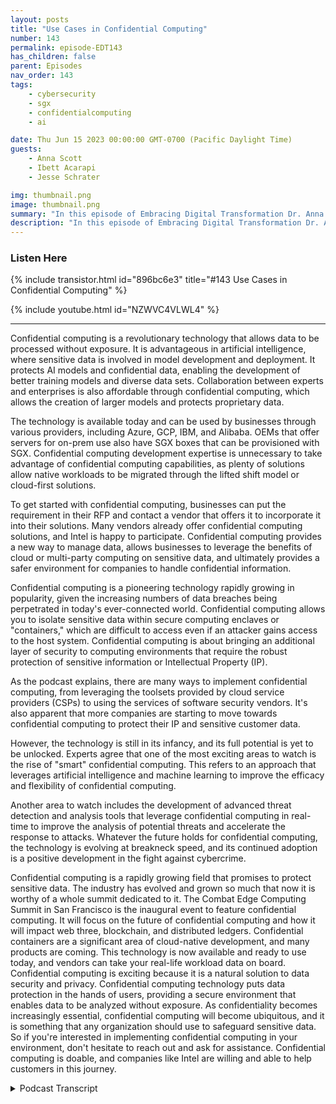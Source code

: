 ```yaml
---
layout: posts
title: "Use Cases in Confidential Computing"
number: 143
permalink: episode-EDT143
has_children: false
parent: Episodes
nav_order: 143
tags:
    - cybersecurity
    - sgx
    - confidentialcomputing
    - ai

date: Thu Jun 15 2023 00:00:00 GMT-0700 (Pacific Daylight Time)
guests:
    - Anna Scott
    - Ibett Acarapi
    - Jesse Schrater

img: thumbnail.png
image: thumbnail.png
summary: "In this episode of Embracing Digital Transformation Dr. Anna Scott continues her conversation with Ibett Acarapi and Jesse Schrater about Confidential Computing and their uses in AI, and software development."
description: "In this episode of Embracing Digital Transformation Dr. Anna Scott continues her conversation with Ibett Acarapi and Jesse Schrater about Confidential Computing and their uses in AI, and software development."
---
```


<div>
<h3>Listen Here</h3>
{% include transistor.html id="896bc6e3" title="#143 Use Cases in Confidential Computing" %}

{% include youtube.html id="NZWVC4VLWL4" %}
</div>

---

Confidential computing is a revolutionary technology that allows data to be processed without exposure. It is advantageous in artificial intelligence, where sensitive data is involved in model development and deployment. It protects AI models and confidential data, enabling the development of better training models and diverse data sets. Collaboration between experts and enterprises is also affordable through confidential computing, which allows the creation of larger models and protects proprietary data.

The technology is available today and can be used by businesses through various providers, including Azure, GCP, IBM, and Alibaba. OEMs that offer servers for on-prem use also have SGX boxes that can be provisioned with SGX. Confidential computing development expertise is unnecessary to take advantage of confidential computing capabilities, as plenty of solutions allow native workloads to be migrated through the lifted shift model or cloud-first solutions.

To get started with confidential computing, businesses can put the requirement in their RFP and contact a vendor that offers it to incorporate it into their solutions. Many vendors already offer confidential computing solutions, and Intel is happy to participate. Confidential computing provides a new way to manage data, allows businesses to leverage the benefits of cloud or multi-party computing on sensitive data, and ultimately provides a safer environment for companies to handle confidential information.

Confidential computing is a pioneering technology rapidly growing in popularity, given the increasing numbers of data breaches being perpetrated in today's ever-connected world. Confidential computing allows you to isolate sensitive data within secure computing enclaves or "containers," which are difficult to access even if an attacker gains access to the host system. Confidential computing is about bringing an additional layer of security to computing environments that require the robust protection of sensitive information or Intellectual Property (IP).

As the podcast explains, there are many ways to implement confidential computing, from leveraging the toolsets provided by cloud service providers (CSPs) to using the services of software security vendors. It's also apparent that more companies are starting to move towards confidential computing to protect their IP and sensitive customer data.

However, the technology is still in its infancy, and its full potential is yet to be unlocked. Experts agree that one of the most exciting areas to watch is the rise of "smart" confidential computing. This refers to an approach that leverages artificial intelligence and machine learning to improve the efficacy and flexibility of confidential computing.

Another area to watch includes the development of advanced threat detection and analysis tools that leverage confidential computing in real-time to improve the analysis of potential threats and accelerate the response to attacks. Whatever the future holds for confidential computing, the technology is evolving at breakneck speed, and its continued adoption is a positive development in the fight against cybercrime.

Confidential computing is a rapidly growing field that promises to protect sensitive data. The industry has evolved and grown so much that now it is worthy of a whole summit dedicated to it. The Combat Edge Computing Summit in San Francisco is the inaugural event to feature confidential computing. It will focus on the future of confidential computing and how it will impact web three, blockchain, and distributed ledgers. Confidential containers are a significant area of cloud-native development, and many products are coming. This technology is now available and ready to use today, and vendors can take your real-life workload data on board. Confidential computing is exciting because it is a natural solution to data security and privacy. Confidential computing technology puts data protection in the hands of users, providing a secure environment that enables data to be analyzed without exposure. As confidentiality becomes increasingly essential, confidential computing will become ubiquitous, and it is something that any organization should use to safeguard sensitive data. So if you're interested in implementing confidential computing in your environment, don't hesitate to reach out and ask for assistance. Confidential computing is doable, and companies like Intel are willing and able to help customers in this journey.


<details>
<summary> Podcast Transcript </summary>

<p>﻿1</p>
<p>So if you had mentioned in your introthat you have also been workingwith artificial intelligence,and so I was hoping you could providesome more information to say, you know,how does confidential computingactually work in the worldof artificial intelligence,especially with how you do thosehow you do your model developments,how you do your deployment of those?</p>
<p>Is there is there a role there?</p>
<p>And can you walk us through the relevancethere?</p>
<p>Yeah.</p>
<p>So, know, everyone's really talkingabout artificial intelligence,but everyoneso as we know, you know, liketheir models are going to beas good as your training,as good as your data, right?</p>
<p>So how the virus, the body of your data,how much of ayou're doing your trainingand how big is it?</p>
<p>Right. Becausethen you have like the whole diversity.</p>
<p>So it confidential computing,you're you're able to protect your A.I.models and that confidential datathat you're going to be working thatof course enabling you to providebetter training modelsand be ableto give you a more diverse dataand be able to collaboratewith with other expertsor other even within your own enterprise,to enable more use cases.</p>
<p>Because if you are going of on your siloand you have just one kind of modeland one kind ofdata, you're going to keepgetting the same kind of training models.</p>
<p>You're going tokeep getting kind of the sametraining.</p>
<p>But when you expand that and you're ableto collaborate with others,you're you're getting bigger models nowand you can protect them.</p>
<p>You don't have to be able toyou don't have to be ableto expose everything.</p>
<p>You can, protect your data and be able toalso protect your models,which can be very proprietary.</p>
<p>Right?</p>
<p>So you're enablingalso the developers to be ableto collaborate, enabling the industryto be able to get better models,and you're enabling to actuallyget a lot more fine tuned training models.</p>
<p>You know what those results arein analysisto make better decisions.</p>
<p>So what that sounds like too,is that for these trusted executionenvironments that are fundamentalto confidential compute,they're pretty big, right?</p>
<p>Because if you can deal with datasetsthat or the large type of data filesthat you need for training models,that's that's totally possible, right?</p>
<p>There's not some sizerestriction that says this is only goodif you're like this, you know,if you're really small dataor single image type stuff,you can getyou can get pretty advanced here.</p>
<p>It sounds like a pretty,pretty large size. Yeah, absolutely.</p>
<p>Intel SGX, which has that very granularlevel of control that's targeted towardsjust a single application,can handle memory spacesall the way up to a terabyte.</p>
<p>And then, well, you know, tDCS,which does the isolation at the VM levelhas has no limit other than just the sizeof the instance that you provisioned it.</p>
<p>So, yes, we can definitelywe see full database in memorydatabases running and so around cladesand things like that.</p>
<p>So that is really good news then.</p>
<p>Yeah, fantastic.</p>
<p>So, so we've talked, we've talkedabout how amazing this technology is.</p>
<p>So can you give us some more details?</p>
<p>And I think, Jesse,if you'll start this one off that a bit,if you can, if there's anything toto build on, this is how to work,how to folks actually use this. Right.</p>
<p>What are the best options?</p>
<p>And you, Jesse, you already shared with uslook, this stuff is available today.</p>
<p>The technology is absolutely in market.</p>
<p>So how how would somebody go about saying,</p>
<p>I want this feature, I want to use it,</p>
<p>How do I buy it today?</p>
<p>Yeah, I mean, a huge market hasarisen in this space.</p>
<p>I, I got started on this way back in 2017and it felt like I was a lone voicein the wilderness, you know,feuding.</p>
<p>And that's just not the case anymore.</p>
<p>And and in the early days,it took quite a bit of effort.</p>
<p>If you wanted to leverageconfidential computingand people were doing it, but they werethey were advanced projects.</p>
<p>I remember the famous indictment ofsomebody saying, you have to have a Ph.D.to use.</p>
<p>I remember this to that.</p>
<p>That would struggle a little bit.</p>
<p>But but there was some truth to itback in the day.</p>
<p>And, you know, but but fast forwardto where we are today and, you know,the big Hyperscalerslike Azure and GCP and IBM and Alibaba,they've all got into computing solutionsin the market today.</p>
<p>We've got you know, you can go to Asia'smarketplace provision in SGX instanceand have it up and runningwith a native TensorFlow,you know, work load in Kuberneteswithin an hour.</p>
<p>You don't have to know SGX,you don't have to write any SGX code.</p>
<p>And Bill, you can be running in an hour.</p>
<p>And, you know,you can also go to pretty much all of themajor OEMs that you're used to workingwith to get servers for on prem.</p>
<p>And they're going to have SGX boxesthat can be provisioned with SGXbecause it existson an all of our server CPUs.</p>
<p>And you know, there's also a whole listof global solutions integratorsand software vendors that are servingsegments like, you know, financialservices and health care and governmentand covering all those big usageslike cloudmigration, multi-partyanalytics, IP protection,all of those kinds of things, solutionsin the market today.</p>
<p>So it's a pretty rich ecosystemwith a lot of opportunity nowand you don't necessarilyhave to be a confidential computingdevelopment expertin order to take advantage of it,because there's plenty of solutionsthat allow native workloadsto be migrated, kind of that lifted shiftmodel or for, you know, new greenfield,you know, cloud,you know, cloud first type solutions toto leverage the integrationin a very seamless fashion.</p>
<p>So, you know, one of the big call outs</p>
<p>I make to people about how to get startedin confidential computing is startputting the requirement in your RFPright now to bring this solution.</p>
<p>One of the things we've seenis that most people just flat outaren't aware that this capability exists.</p>
<p>And once they realize that existsand once they realize that, oh,this means</p>
<p>I can manage my data in new waysand get, you know,kind of the advantages of of cloudor of multi-party computeon my sensitive data.</p>
<p>Now I want to find out how I could get it.</p>
<p>And the reality isthere's all these vendors out therealready offering it, right?</p>
<p>So putting in your are these andyou'll get a vendor who will come forwardand deliver it to you.</p>
<p>And that's a great way to get started.</p>
<p>And Intel is happyto be part of that process.</p>
<p>Yeah, that's great.</p>
<p>Yeah.</p>
<p>Also, you know, being part of that,the team that got to help bring thisto collaborate with Azure, it's awesome tobe in this site to bring that awareness.</p>
<p>So I hope that applicationssecurity professionals are jumpingoff their seedsof excitement and all of us.</p>
<p>I really hope thatthey'll I will, you know,</p>
<p>I think I know what competition,if you will, to, you know, whatwhat they do that they're in the out.</p>
<p>But yeah it justis that bringing awarenessand you know if they have any questionor they're just like you know</p>
<p>I don't really know how this can fit intomy did reach out to uswe are more than happy to just talk abouthow is that goingto be fitting into your overall goaland help you do thatagain,the security necessity is incredible.</p>
<p>Like if you look at how datais being used today and back to the stuffthat you're covering about with respectto artificial intelligence,having a way to take advantageof all of the amazing capabilitiesthat are on the cloud with respect to A.I.tools, and do thatin a way where you can trust your dataand trust them all that's developed.</p>
<p>That's just one example on top of the onesthat Jessie had shared earlier where,man, it's super important to to knowthat there's there are more secure optionswhere you can really protect youryour data while you're actually using it.</p>
<p>I did want to ask like so how do how dosecurity software companies fit into this?</p>
<p>It sounds like you really don't needa security ISVto be able to take advantageof of confidential computewithin the cloud environmentsbecause there's cloud environments.</p>
<p>I can already provide this,but I am curious like especiallywhen you get outside the cloud environmentor even within the cloud environment,can you enhance itby working with security software as well?</p>
<p>I I'm just not, I am not at all sure. Soyeah, I think it's some of both.</p>
<p>I mean, we see many end customersleveraging security software vendorsjust as a way to get into the spacebecause as with everything,things need integrationin, they need orchestration.</p>
<p>You know, there's,there's plenty of aspects.</p>
<p>And so leveraging an ACI,like an Accenture or a,you know, Deloitte or Capgeminior some of the software vendorsthat are out therethat specialize in these arenaswho maybe focus in a certain arealike health care, A.I.and so they can take healthcare API modelsand and, you know, kind of integratethose with these added protectionsthat are availablethat certainly is happening.</p>
<p>It's not required.</p>
<p>A lot of organizations are doing iton their own or going directly to the CSPand just getting a provisioned instancewith kind of minimal overhead required.</p>
<p>So there's a, you know, kind of a mixdepending on the levelof granularity of protectionthat people are looking for,that that can vary.</p>
<p>And then we're starting to seea lot of that kind of traditional securitysoftware vendorslooking at confidential computingand not so much to offersome sort of instance orpiece of softwarethat they can offercomprehensive computingas like a container to their customer.</p>
<p>But rather to start protecting their IP.</p>
<p>You know, if they've got a listenerthat sits on the networkthat monitors network traffic,why not protect that inside of an enclaveso they can not be manipulatedby a potential malware attackor, you know,we were bringing some third partysoftware into our environmentfor a security purpose.</p>
<p>Why not protect that inside of an enclaveso that it doesn't introducean additional exposureinto our environment?</p>
<p>So we are seeing a lot of securitysoftware vendorsstarting to leverage confidencecomputing as a way to protect their IPand their solution that againsits in somebody else's network.</p>
<p>Right? Well, okay.</p>
<p>And kind of almost the same thing.</p>
<p>We talkedexcuse me, we talked earlier on to sayconfidential compute has a real strengthwith respectto how do you protect yourselffrom your admins, Right.</p>
<p>And how do you protect your datafrom folks that really should notwho should be in the systemdoing a specific functionbut really should not have the keysto the kingdom type thing?</p>
<p>Is there a connectionalso in terms of how confidential computehelps against ransomware and some ofthe other things that are very top of mindthat are causing peoplea lot of grief these days?</p>
<p>Yeah, ransomware is a, you know,kind of a broadtype of of of attackthat can have many different vectorsand also many different actions in it.</p>
<p>I don't think any singletechnology is a panaceathat just increases the the need.</p>
<p>I think common edge computingis one of the things that can contributeto resistance against ransomware.</p>
<p>One of the things that'scommon in ransomware is, you know, there'sthere's some vector of attack,somethingwhere the person gets into the environmentand then typicallythrough that vector of attack,they get to a place ofof an escalation of privileges.</p>
<p>And once they have that, that allows themto do things like encryptthe data on the disk or move the data offto somewhere else, or it allows themto do greater manipulations.</p>
<p>So if you are sensitive dataor your critical datais protected inside of an enclave,one of the things that's oftennot talked about,we talk so much about confidentiality.</p>
<p>The prevention of the wrong person,being able to read the data.</p>
<p>But what also is includedin confidential computingis theprevention of anybody being able to modifyor manipulateor change the dataof the data.</p>
<p>And so that also has a big implicationor impact against ransomware.</p>
<p>We're often the kind of the entryinto action of ransomwareis manipulation or change or movement.</p>
<p>And so those things are preventedthrough contracting as well.</p>
<p>And then bit, I'm kind of curiouslike what what are you most excited about?</p>
<p>Right?</p>
<p>Because I,like the world evolves every day.</p>
<p>Security feels like it moves fasterthan even technology moves.</p>
<p>And technology is like crazy fast, right?</p>
<p>So how do you how do you see the world ofconfidential compute computing changing?</p>
<p>And what what are the cool stuffthat you expect to see coming up in thein the near future?</p>
<p>What excites me is when I tellthe customers about the technologiesand the capabilitiesand how they like, I can really use this.</p>
<p>This is something</p>
<p>I've been looking for more.</p>
<p>This is something that I canyou show me how to actually get it done.</p>
<p>And another part is with the cloud.</p>
<p>I know the different tools now.</p>
<p>You know, like not too long ago,even a Cloud Solutionsarchitect, there was no pathto be in a corporation after that.</p>
<p>Now there's certificationand there's instructor training.</p>
<p>There's a way that you can actually buildin somebody who doesn't even havea technology background.</p>
<p>There's courses that you can justgoing to check and be very good in techand actually get trained, right?</p>
<p>I think so many courses and you like, Wow,</p>
<p>I had no idea that you can do thatthat transition so quick.</p>
<p>Where would it taken before several yearsnow with this structure paththere is waysand the technologies to allow to do that.</p>
<p>So what gets me really excitedis that where the technology understandingawareness, all those abilities,but also enabling and seeing how customersreally utilizing itand benefiting from it and saying,this is really helpful,this is something I've been looking for.</p>
<p>I understand itand these are the different placesthat I can really use this.</p>
<p>That is that is great to hear.</p>
<p>And Jessie, anything to add to that?</p>
<p>You know, we have thethe inaugural confidentialcomputing event called the Combat</p>
<p>Edge Computing Summit coming upin San Francisco at the end of this month.</p>
<p>And again, it's testamentto how much the market has evolvedto the point where we can supporta whole summit just on that topic.</p>
<p>And in there, I, I know that there'sgoing to be lots of discussionsabout ways that confidential computingis evolving for the future,including big impacts on Web three,blockchain, distributed ledgers, areaslike that.</p>
<p>First, confidential containers area huge area for cloud native development.</p>
<p>So certainlythere's a lot of that development coming.</p>
<p>And you know, the that perspectivethat you know, has as the future comes,cutting edge computingis almost going to become ubiquitous.</p>
<p>I mean, why wouldn't you use it?</p>
<p>You know,you can check the box and and have it.</p>
<p>So those are all exciting.</p>
<p>But I know for me, as somebody who'sbeen working in this space for a while,who has these technologies on our productstoday,what's also exciting isjust that it's a now thing, right?</p>
<p>It's something that can be used today.</p>
<p>It's something that you can go to vendorsand actually landyour your real life workload on today.</p>
<p>And I think that may be the most excitingthing.</p>
<p>I am looking forward towhat's coming in the future, but</p>
<p>I think we've got a big chunk of thatfuture here now.</p>
<p>That's beautiful.</p>
<p>Good.</p>
<p>Well, I we're pretty much close to time.</p>
<p>I did want to do just like a final wrapand say,you know, which we tried to to cover thispretty welland just make sure there's good awarenessaround confidential computeany final comments, anythingthat we missed that occurs to you nowthat you'd like to saybefore we go ahead and close For me,</p>
<p>I think we've done a good jobthat I thank you for inviting us.</p>
<p>For me, it would be nice.</p>
<p>If you have any questions, reach out.</p>
<p>Reach out to us. We areexcited tohelp customers in this journeybecause it is real.</p>
<p>It is doable.</p>
<p>It is where it's helping customers.</p>
<p>And we are looking forwardto, you know, driving that journeywith the customersto enable that in their environmentsand seeing that this is really helpingin their capability.</p>
<p>So something as simple,</p>
<p>I'm not sure where to start.</p>
<p>Just reach out to usand we can get you started.</p>
<p>Beautiful event.</p>
<p>That is great.</p>
<p>I perfect you guys, a wonderful job.</p>
<p>Thank youfor sharing all this information.</p>
<p>I learned a ton, which I super appreciate.</p>

</details>
